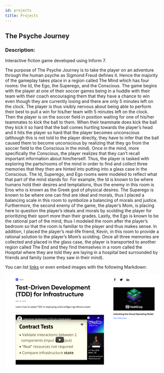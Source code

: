 ```yaml
---
id: projects
title: Projects
---
```


## The Psyche Journey 

### Description:

Interactive fiction game developed using Inform 7.

The purpose of The Psyche Journey is to take the player on an adventure through the human psyche as Sigmond Freud defines it. Hence the majority of the gameplay takes place in a region called The Mind which has four rooms: the Id, the Ego, the Superego, and the Conscious. The game begins with the player at one of their soccer games being in a huddle with their team with their coach encouraging them that they have a chance to win even though they are currently losing and there are only 5 minutes left on the clock. The player is thus visibly nervous about being able to perform their best to pull a win for his/her team with 5 minutes left on the clock. Then the player is on the soccer field in position waiting for one of his/her teammates to kick the ball to them. When their teammate does kick the ball they kick it so hard that the ball comes hurtling towards the player’s head and it hits the player so hard that the player becomes unconscious (although this is not told to the player directly, they have to infer that the ball caused them to become unconscious by realizing that they go from the soccer field to the Conscious in the mind). Once in the mind, more specifically the Conscious, the player realizes that they can’t recall important information about him/herself. Thus, the player is tasked with exploring the parts/rooms of the mind in order to find and collect three memories that they then are hinted into putting into a glass case in the Conscious. The Id, Superego, and Ego rooms were modeled to reflect what that part of the mind stands for. For example, the Id is known to be where humans hold their desires and temptations, thus the enemy in this room is Eros who is known as the Greek god of physical desires. The Superego is known to be where one can find are ideal and morals, thus I placed a balancing scale in this room to symbolize a balancing of morals and justice. Furthermore, the second enemy of the game, the player’s Mom, is placing here to question the player’s ideals and morals by scolding the player for prioritizing their sport more than their grades. Lastly, the Ego is known to be the rational part of the mind, thus I modeled the room after the player’s bedroom so that the room is familiar to the player and thus makes sense. In addition, I placed the player’s real-life friend, Kevin, in this room to provide a rational solution to the player’s Mom’s scolding. Once all three memories are collected and placed in the glass case, the player is transported to another region called The End and they find themselves in a room called the Hospital where they are told they are laying in a hospital bed surrounded by friends and family (some they saw in their mind).

You can list [links](https://www.hashicorp.com/resources/test-driven-development-tdd-for-infrastructure)
or even embed images with the following Markdown:

![](./assets/rosemary.png)
